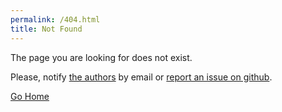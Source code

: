 ```yaml
---
permalink: /404.html
title: Not Found
---
```


The page you are looking for does not exist.

Please, notify [the authors](/about.html#authors-1) by email or [report an issue on github](https://github.com/csci-1301/csci-1301.github.io/issues/new/choose).

[Go Home](/)
